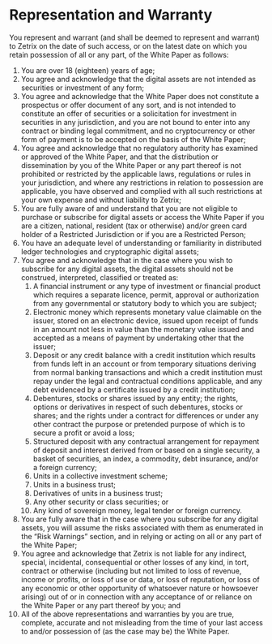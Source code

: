 # Representation and Warranty

You represent and warrant (and shall be deemed to represent and warrant) to Zetrix on the date of such access, or on the latest date on which you retain possession of all or any part, of the White Paper as follows:

1. You are over 18 (eighteen) years of age;
2. You agree and acknowledge that the digital assets are not intended as securities or investment of any form;
3. You agree and acknowledge that the White Paper does not constitute a prospectus or offer document of any sort, and is not intended to constitute an offer of securities or a solicitation for investment in securities in any jurisdiction, and you are not bound to enter into any contract or binding legal commitment, and no cryptocurrency or other form of payment is to be accepted on the basis of the White Paper;
4. You agree and acknowledge that no regulatory authority has examined or approved of the White Paper, and that the distribution or dissemination by you of the White Paper or any part thereof is not prohibited or restricted by the applicable laws, regulations or rules in your jurisdiction, and where any restrictions in relation to possession are applicable, you have observed and complied with all such restrictions at your own expense and without liability to Zetrix;
5. You are fully aware of and understand that you are not eligible to purchase or subscribe for digital assets or access the White Paper if you are a citizen, national, resident (tax or otherwise) and/or green card holder of a Restricted Jurisdiction or if you are a Restricted Person;
6. You have an adequate level of understanding or familiarity in distributed ledger technologies and cryptographic digital assets;
7. You agree and acknowledge that in the case where you wish to subscribe for any digital assets, the digital assets should not be construed, interpreted, classified or treated as:
   1. A financial instrument or any type of investment or financial product which requires a separate licence, permit, approval or authorization from any governmental or statutory body to which you are subject;&#x20;
   2. Electronic money which represents monetary value claimable on the issuer, stored on an electronic device, issued upon receipt of funds in an amount not less in value than the monetary value issued and accepted as a means of payment by undertaking other that the issuer;&#x20;
   3. Deposit or any credit balance with a credit institution which results from funds left in an account or from temporary situations deriving from normal banking transactions and which a credit institution must repay under the legal and contractual conditions applicable, and any debt evidenced by a certificate issued by a credit institution;&#x20;
   4. Debentures, stocks or shares issued by any entity; the rights, options or derivatives in respect of such debentures, stocks or shares; and the rights under a contract for differences or under any other contract the purpose or pretended purpose of which is to secure a profit or avoid a loss;&#x20;
   5. Structured deposit with any contractual arrangement for repayment of deposit and interest derived from or based on a single security, a basket of securities, an index, a commodity, debt insurance, and/or a foreign currency;&#x20;
   6. Units in a collective investment scheme;&#x20;
   7. Units in a business trust;&#x20;
   8. Derivatives of units in a business trust;&#x20;
   9. Any other security or class securities; or&#x20;
   10. Any kind of sovereign money, legal tender or foreign currency.
8. You are fully aware that in the case where you subscribe for any digital assets, you will assume the risks associated with them as enumerated in the “Risk Warnings” section, and in relying or acting on all or any part of the White Paper;
9. You agree and acknowledge that Zetrix is not liable for any indirect, special, incidental, consequential or other losses of any kind, in tort, contract or otherwise (including but not limited to loss of revenue, income or profits, or loss of use or data, or loss of reputation, or loss of any economic or other opportunity of whatsoever nature or howsoever arising) out of or in connection with any acceptance of or reliance on the White Paper or any part thereof by you; and
10. All of the above representations and warranties by you are true, complete, accurate and not misleading from the time of your last access to and/or possession of (as the case may be) the White Paper.
